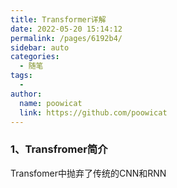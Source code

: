 ```yaml
---
title: Transformer详解
date: 2022-05-20 15:14:12
permalink: /pages/6192b4/
sidebar: auto
categories:
  - 随笔
tags:
  - 
author: 
  name: poowicat
  link: https://github.com/poowicat
---
```

### 1、Transfromer简介

Transfomer中抛弃了传统的CNN和RNN


